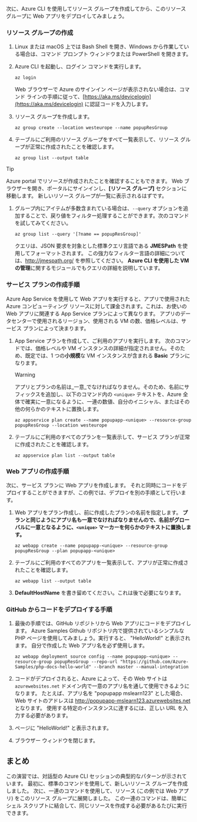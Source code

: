 次に、Azure CLI を使用してリソース グループを作成してから、このリソース グループに Web アプリをデプロイしてみましょう。 

### <a name="create-a-resource-group"></a>リソース グループの作成

1. Linux または macOS 上では Bash Shell を開き、Windows から作業している場合は、コマンド プロンプト ウィンドウまたは PowerShell を開きます。

1. Azure CLI を起動し、ログイン コマンドを実行します。

    ```azurecli
    az login
    ```
    Web ブラウザーで Azure のサインイン ページが表示されない場合は、コマンド ラインの手順に従って、[https://aka.ms/devicelogin](https://aka.ms/devicelogin) に認証コードを入力します。

1. リソース グループを作成します。

    ```azurecli
    az group create --location westeurope --name popupResGroup
    ```

1. テーブルにご利用のリソース グループをすべて一覧表示して、リソース グループが正常に作成されたことを確認します。

    ```azurecli
    az group list --output table
    ```

> [!TIP]
> Azure portal でリソースが作成されたことを確認することもできます。 Web ブラウザーを開き、ポータルにサインインし、**[リソース グループ]** セクションに移動します。 新しいリソース グループが一覧に表示されるはずです。

1. グループ内にアイテムが多数含まれている場合は、`--query` オプションを追加することで、戻り値をフィルター処理することができます。次のコマンドを試してみてください。

    ```azurecli
    az group list --query '[?name == popupResGroup]'
    ```

    クエリは、JSON 要求を対象とした標準クエリ言語である **JMESPath** を使用してフォーマットされます。 この強力なフィルター言語の詳細については、<http://jmespath.org/> を参照してください。 **Azure CLI を使用した VM の管理**に関するモジュールでもクエリの詳細を説明しています。

### <a name="steps-to-create-a-service-plan"></a>サービス プランの作成手順

Azure App Service を使用して Web アプリを実行すると、アプリで使用された Azure コンピューティング リソースに対して課金されます。これは、お使いの Web アプリに関連する App Service プランによって異なります。 アプリのデータセンターで使用されるリージョン、使用される VM の数、価格レベルは、サービス プランによって決まります。

1. App Service プランを作成して、ご利用のアプリを実行します。 次のコマンドでは、価格レベルや VM インスタンスの詳細が指定されません。そのため、既定では、1 つの**小規模**な VM インスタンスが含まれる **Basic** プランになります。

    > [!WARNING]
    > アプリとプランの名前は_一意_でなければなりません。そのため、名前にサフィックスを追加し、以下のコマンド内の `<unique>` テキストを、Azure 全体で確実に一意になるように、一連の数値、自分のイニシャル、またはその他の何らかのテキストに置換します。 

    ```azurecli
    az appservice plan create --name popupapp-<unique> --resource-group popupResGroup --location westeurope
    ```

1. テーブルにご利用のすべてのプランを一覧表示して、サービス プランが正常に作成されたことを確認します。

    ```azurecli
    az appservice plan list --output table
    ```

### <a name="steps-to-create-a-web-app"></a>Web アプリの作成手順

次に、サービス プランに Web アプリを作成します。 それと同時にコードをデプロイすることができますが、この例では、デプロイを別の手順として行います。

1. Web アプリをプラン作成し、前に作成したプランの名前を指定します。 **プランと同じようにアプリ名も一意でなければなりませんので、名前がグローバルに一意となるように、`<unique>` マーカーを何らかのテキストに置換します。**
    ```azurecli
    az webapp create --name popupapp-<unique> --resource-group popupResGroup --plan popupapp-<unique>
    ```

1. テーブルにご利用のすべてのアプリを一覧表示して、アプリが正常に作成されたことを確認します。

    ```azurecli
    az webapp list --output table
    ```

1. **DefaultHostName** を書き留めてください。これは後で必要になります。

### <a name="steps-to-deploy-code-from-github"></a>GitHub からコードをデプロイする手順

1. 最後の手順では、GitHub リポジトリから Web アプリにコードをデプロイします。 Azure Samples Github リポジトリ内で提供されているシンプルな PHP ページを使用してみましょう。実行すると、 "HelloWorld!" と表示されます。 自分で作成した Web アプリ名を必ず使用します。

    ```azurecli
    az webapp deployment source config --name popupapp-<unique> --resource-group popupResGroup --repo-url "https://github.com/Azure-Samples/php-docs-hello-world" --branch master --manual-integration
    ```

1. コードがデプロイされると、Azure によって、その Web サイトは `azurewebsites.net` ドメイン内で一意のアプリ名を通して使用できるようになります。 たとえば、アプリ名を "popupapp mslearn123" とした場合、Web サイトのアドレスは <http://popupapp-mslearn123.azurewebsites.net> となります。 使用する特定のインスタンスに達するには、正しい URL を入力する必要があります。

1. ページに "HelloWorld!" と表示されます。

1. ブラウザー ウィンドウを閉じます。

## <a name="summary"></a>まとめ

この演習では、対話型の Azure CLI セッションの典型的なパターンが示されています。 最初に、標準のコマンドを使用して、新しいリソース グループを作成しました。 次に、一連のコマンドを使用して、リソース (この例では Web アプリ) をこのリソース グループに展開しました。 この一連のコマンドは、簡単にシェル スクリプトに結合して、同じリソースを作成する必要があるたびに実行できます。
